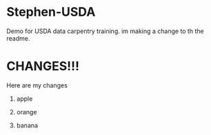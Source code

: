 # Stephen-USDA
Demo for USDA data carpentry training. im making a change to th the readme.

# CHANGES!!!

Here are my changes

1. apple

2. orange

2. banana